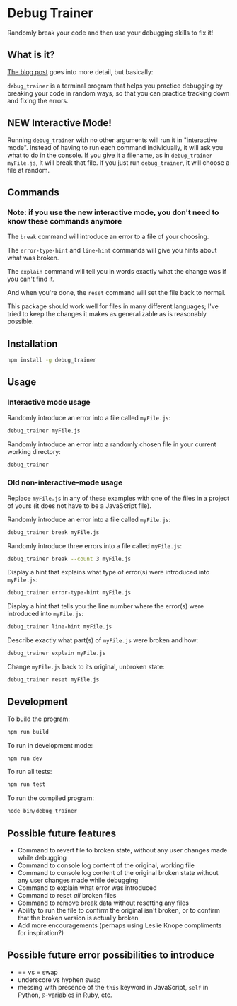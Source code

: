 # Debug Trainer

Randomly break your code and then use your debugging skills to fix it!

## What is it?

[The blog post](https://kickstartcoding.online/learn/articles/introducing-debug-trainer/) goes into more detail, but basically:

`debug_trainer` is a terminal program that helps you practice debugging by breaking your code in random ways, so that you can practice tracking down and fixing the errors.

## NEW Interactive Mode!

Running `debug_trainer` with no other arguments will run it in "interactive mode". Instead of having to run each command individually, it will ask you what to do in the console. If you give it a filename, as in `debug_trainer myFile.js`, it will break that file. If you just run `debug_trainer`, it will choose a file at random.

## Commands

### Note: if you use the new interactive mode, you don't need to know these commands anymore

The `break` command will introduce an error to a file of your choosing.

The `error-type-hint` and `line-hint` commands will give you hints about what was broken.

The `explain` command will tell you in words exactly what the change was if you can't find it.

And when you're done, the `reset` command will set the file back to normal.

This package should work well for files in many different languages; I've tried to keep the changes it makes as generalizable as is reasonably possible.

## Installation

```bash
npm install -g debug_trainer
```

## Usage

### Interactive mode usage

Randomly introduce an error into a file called `myFile.js`:
```bash
debug_trainer myFile.js
```

Randomly introduce an error into a randomly chosen file in your current working directory:
```bash
debug_trainer
```

### Old non-interactive-mode usage

Replace `myFile.js` in any of these examples with one of the files in a project of yours (it does not have to be a JavaScript file).

Randomly introduce an error into a file called `myFile.js`:
```bash
debug_trainer break myFile.js
```

Randomly introduce three errors into a file called `myFile.js`:
```bash
debug_trainer break --count 3 myFile.js
```

Display a hint that explains what type of error(s) were introduced into `myFile.js`:
```bash
debug_trainer error-type-hint myFile.js
```

Display a hint that tells you the line number where the error(s) were introduced into `myFile.js`:
```bash
debug_trainer line-hint myFile.js
```

Describe exactly what part(s) of `myFile.js` were broken and how:
```bash
debug_trainer explain myFile.js
```

Change `myFile.js` back to its original, unbroken state:
```bash
debug_trainer reset myFile.js
```

## Development

To build the program:
```bash
npm run build
```

To run in development mode:
```bash
npm run dev
```

To run all tests:
```bash
npm run test
```

To run the compiled program:
```bash
node bin/debug_trainer
```

## Possible future features

- Command to revert file to broken state, without any user changes made while debugging
- Command to console log content of the original, working file
- Command to console log content of the original broken state without any user changes made while debugging
- Command to explain what error was introduced
- Command to reset *all* broken files
- Command to remove break data without resetting any files
- Ability to run the file to confirm the original isn't broken, or to confirm that the broken version is actually broken
- Add more encouragements (perhaps using Leslie Knope compliments for inspiration?)

## Possible future error possibilities to introduce

- == vs = swap
- underscore vs hyphen swap
- messing with presence of the `this` keyword in JavaScript, `self` in Python, `@`-variables in Ruby, etc.
